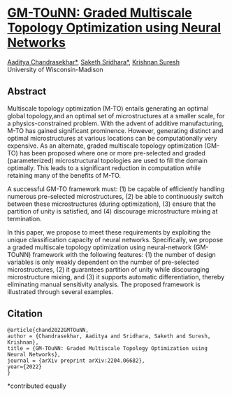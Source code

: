 # [GM-TOuNN: Graded Multiscale Topology Optimization using  Neural Networks](https://arxiv.org/abs/2204.06682)

[Aaditya Chandrasekhar*](https://aadityacs.github.io/), [Saketh Sridhara*](https://sakethsridhara.github.io/), [Krishnan Suresh](https://directory.engr.wisc.edu/me/faculty/suresh_krishnan)  
University of Wisconsin-Madison 


## Abstract

Multiscale topology optimization (M-TO) entails generating an optimal global topology,and an optimal set of microstructures at a smaller scale, for a physics-constrained problem. With the advent of additive manufacturing, M-TO has gained significant prominence. However, generating  distinct and optimal microstructures  at various  locations can be computationally very expensive. As an alternate, graded multiscale topology optimization (GM-TO) has been proposed where one or more pre-selected and graded (parameterized) microstructural topologies are used to fill the domain optimally. This leads to a significant reduction in computation while retaining many of the benefits of M-TO.
	
A successful GM-TO framework must: (1) be capable of efficiently handling numerous pre-selected microstructures, (2) be able to continuously switch between these  microstructures (during optimization), (3) ensure that the partition of unity is satisfied, and (4) discourage microstructure mixing at termination.
	
In this paper, we propose to meet these requirements by exploiting the unique classification capacity of neural networks. Specifically, we propose a graded multiscale topology optimization using neural-network (GM-TOuNN) framework with the following features: (1) the number of design variables is only weakly dependent on the number of pre-selected microstructures, (2) it guarantees partition of unity while discouraging microstructure mixing, and (3) it supports automatic differentiation, thereby  eliminating manual sensitivity analysis. The proposed framework is illustrated through several examples.

## Citation

```
@article{chand2022GMTOuNN,
author = {Chandrasekhar, Aaditya and Sridhara, Saketh and Suresh, Krishnan},
title = {GM-TOuNN: Graded Multiscale Topology Optimization using  Neural Networks},
journal = {arXiv preprint arXiv:2204.06682},
year={2022}
}
```

*contributed equally
